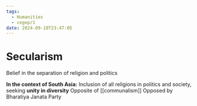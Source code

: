 ```yaml
---
tags:
  - Humanities
  - cegep/1
date: 2024-09-10T23:47:05
---
```


# Secularism

Belief in the separation of religion and politics

**In the context of South Asia:**
Inclusion of all religions in politics and society, seeking **unity in diversity**
Opposite of [[communalism]]
Opposed by Bharatiya Janata Party
